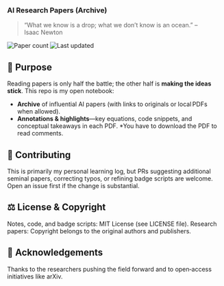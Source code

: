 ### AI Research Papers (Archive)

> “What we know is a drop; what we don’t know is an ocean.” – Isaac Newton

![Paper count](https://img.shields.io/badge/papers-0-blue) ![Last updated](https://img.shields.io/badge/updated-2025--07--10-brightgreen)

## 🚀 Purpose
Reading papers is only half the battle; the other half is **making the ideas stick**. This repo is my open notebook:

* **Archive** of influential AI papers (with links to originals or local PDFs when allowed).
* **Annotations & highlights**—key equations, code snippets, and conceptual takeaways in each PDF. *You have to download the PDF to read comments.

## 🤝 Contributing
This is primarily my personal learning log, but PRs suggesting additional seminal papers, correcting typos, or refining badge scripts are welcome. Open an issue first if the change is substantial.

## ⚖️ License & Copyright
Notes, code, and badge scripts: MIT License (see LICENSE file).
Research papers: Copyright belongs to the original authors and publishers.

## 🙏 Acknowledgements
Thanks to the researchers pushing the field forward and to open‑access initiatives like arXiv.
